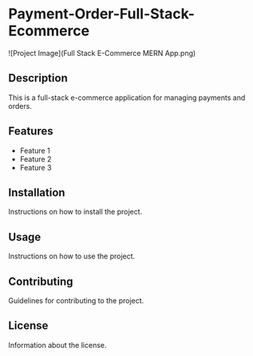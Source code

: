 # Payment-Order-Full-Stack-Ecommerce

![Project Image](Full Stack E-Commerce MERN App.png)  <!-- Adjust this path as necessary -->

## Description
This is a full-stack e-commerce application for managing payments and orders.

## Features
- Feature 1
- Feature 2
- Feature 3

## Installation
Instructions on how to install the project.

## Usage
Instructions on how to use the project.

## Contributing
Guidelines for contributing to the project.

## License
Information about the license.
